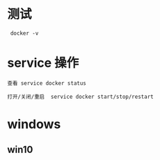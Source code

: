 

# 测试

     docker -v




# service 操作

    查看 service docker status

    打开/关闭/重启  service docker start/stop/restart




# windows 

## win10

